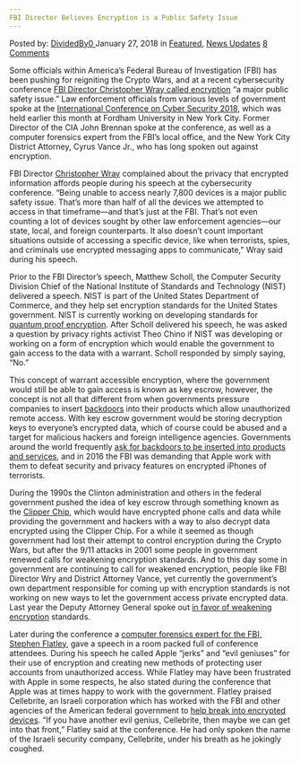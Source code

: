 ```yaml
---
FBI Director Believes Encryption is a Public Safety Issue
---
```

<article class="post-listing post-24574 post type-post status-publish format-standard has-post-thumbnail hentry category-deepdot-news category-news-updates tag-believes tag-director tag-encryption tag-fbi tag-issue tag-public tag-safety">
    <div class="post-inner">
    <p class="post-meta">
    <span>Posted by: <a href="https://www.deepdotweb.com/author/dividedby0/" title="">DividedBy0 </a></span>
    <span>January 27, 2018</span>
    <span>in <a href="https://www.deepdotweb.com/category/deepdot-news/" rel="category tag">Featured</a>, <a href="https://www.deepdotweb.com/category/news-updates/" rel="category tag">News Updates</a></span>
    <span><a href="https://www.deepdotweb.com/2018/01/27/encryption-is-a-public-safety-issue/#comments">8 Comments</a></span>
    </p>
    <div class="clear"></div>
    <div class="entry">
    <p>Some officials within America’s Federal Bureau of Investigation (FBI) has been pushing for reigniting the Crypto Wars, and at a recent cybersecurity conference <a href="https://www.fbi.gov/news/speeches/raising-our-game-cyber-security-in-an-age-of-digital-transformation">FBI Director Christopher Wray called encryption</a> “a major public safety issue.” Law enforcement officials from various levels of government spoke at the <a href="https://www.reuters.com/article/us-usa-cyber-fbi/fbi-chief-calls-unbreakable-encryption-urgent-public-safety-issue-idUSKBN1EY1S7">International Conference on Cyber Security 2018</a>, which was held earlier this month at Fordham University in New York City. Former Director of the CIA John Brennan spoke at the conference, as well as a computer forensics expert from the FBI’s local office, and the New York City District Attorney, Cyrus Vance Jr., who has long spoken out against encryption.</p>
    <p>FBI Director <a href="https://www.washingtonpost.com/world/national-security/fbi-chief-calls-encryption-a-major-public-safety-issue/2018/01/09/29a04166-f555-11e7-b34a-b85626af34ef_story.html">Christopher Wray</a> complained about the privacy that encrypted information affords people during his speech at the cybersecurity conference. “Being unable to access nearly 7,800 devices is a major public safety issue. That’s more than half of all the devices we attempted to access in that timeframe—and that’s just at the FBI. That’s not even counting a lot of devices sought by other law enforcement agencies—our state, local, and foreign counterparts. It also doesn’t count important situations outside of accessing a specific device, like when terrorists, spies, and criminals use encrypted messaging apps to communicate,” Wray said during his speech.</p>
    <p>Prior to the FBI Director’s speech, Matthew Scholl, the Computer Security Division Chief of the National Institute of Standards and Technology (NIST) delivered a speech. NIST is part of the United States Department of Commerce, and they help set encryption standards for the United States government. NIST is currently working on developing standards for <a href="https://www.deepdotweb.com/2016/02/08/nsa-switches-to-quantum-resistant-cryptography/">quantum proof encryption</a>. After Scholl delivered his speech, he was asked a question by privacy rights activist Theo Chino if NIST was developing or working on a form of encryption which would enable the government to gain access to the data with a warrant. Scholl responded by simply saying, “No.”</p>
    <p>This concept of warrant accessible encryption, where the government would still be able to gain access is known as key escrow, however, the concept is not all that different from when governments pressure companies to insert <a href="https://www.deepdotweb.com/2017/01/25/comprehensive-guide-backdoors/">backdoors</a> into their products which allow unauthorized remote access. With key escrow government would be storing decryption keys to everyone&#8217;s encrypted data, which of course could be abused and a target for malicious hackers and foreign intelligence agencies. Governments around the world frequently <a href="https://www.deepdotweb.com/2017/10/30/russian-government-fines-telegram-not-providing-backdoor/">ask for backdoors to be inserted into products and services</a>, and in 2016 the FBI was demanding that Apple work with them to defeat security and privacy features on encrypted iPhones of terrorists.</p>
    <p>During the 1990s the Clinton administration and others in the federal government pushed the idea of key escrow through something known as the <a href="https://en.wikipedia.org/wiki/Crypto_Wars">Clipper Chip</a>, which would have encrypted phone calls and data while providing the government and hackers with a way to also decrypt data encrypted using the Clipper Chip. For a while it seemed as though government had lost their attempt to control encryption during the Crypto Wars, but after the 9/11 attacks in 2001 some people in government renewed calls for weakening encryption standards. And to this day some in government are continuing to call for weakened encryption, people like FBI Director Wry and District Attorney Vance, yet currently the government’s own department responsible for coming up with encryption standards is not working on new ways to let the government access private encrypted data. Last year the Deputy Attorney General spoke out <a href="https://www.deepdotweb.com/2017/10/24/us-deputy-attorney-general-calls-weakening-encryption/">in favor of weakening encryption</a> standards.</p>
    <p>Later during the conference a <a href="https://motherboard.vice.com/en_us/article/59wkkk/fbi-hacker-says-apple-are-jerks-and-evil-geniuses-for-encrypting-iphones">computer forensics expert for the FBI, Stephen Flatley</a>, gave a speech in a room packed full of conference attendees. During his speech he called Apple “jerks” and “evil geniuses” for their use of encryption and creating new methods of protecting user accounts from unauthorized access. While Flatley may have been frustrated with Apple in some respects, he also stated during the conference that Apple was at times happy to work with the government. Flatley praised Cellebrite, an Israeli corporation which has worked with the FBI and other agencies of the American federal government to <a href="https://www.deepdotweb.com/2016/11/08/israeli-security-company-can-crack-iphone-encryption-works-fbi/">help break into encrypted devices</a>. “If you have another evil genius, Cellebrite, then maybe we can get into that front,” Flatley said at the conference. He had only spoken the name of the Israeli security company, Cellebrite, under his breath as he jokingly coughed.</p>
    </div>
    <span style="display:none"><a href="https://www.deepdotweb.com/tag/believes/" rel="tag">believes</a> <a href="https://www.deepdotweb.com/tag/director/" rel="tag">director</a> <a href="https://www.deepdotweb.com/tag/encryption/" rel="tag">encryption</a> <a href="https://www.deepdotweb.com/tag/fbi/" rel="tag">fbi</a> <a href="https://www.deepdotweb.com/tag/issue/" rel="tag">issue</a> <a href="https://www.deepdotweb.com/tag/public/" rel="tag">public</a> <a href="https://www.deepdotweb.com/tag/safety/" rel="tag">safety</a></span> <span style="display:none" class="updated">2018-01-27</span>
    <div style="display:none" class="vcard author" itemprop="author" itemscope itemtype="http://schema.org/Person"><strong class="fn" itemprop="name"><a href="https://www.deepdotweb.com/author/dividedby0/" title="Posts by DividedBy0" rel="author">DividedBy0</a></strong></div>
    </div>
</article>

